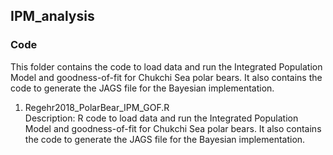 ## IPM_analysis

### Code
This folder contains the code to load data and run the Integrated Population Model and goodness-of-fit for Chukchi Sea polar bears. It also contains the code to generate the JAGS file for the Bayesian implementation.


1. Regehr2018_PolarBear_IPM_GOF.R     
Description: R code to load data and run the Integrated Population Model and goodness-of-fit for Chukchi Sea polar bears. It also contains the code to generate the JAGS file for the Bayesian implementation.
